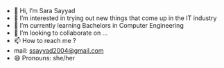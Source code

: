- 👋 Hi, I’m Sara Sayyad
- 👀 I’m interested in trying out new things that come up in the IT industry
- 🌱 I’m currently learning Bachelors in Computer Engineering
- 💞️ I’m looking to collaborate on ...
- 📫 How to reach me ?
-  mail: ssayyad2004@gmail.com
- 😄 Pronouns: she/her


<!---
sara-1706/sara-1706 is a ✨ special ✨ repository because its `README.md` (this file) appears on your GitHub profile.
You can click the Preview link to take a look at your changes.
--->

